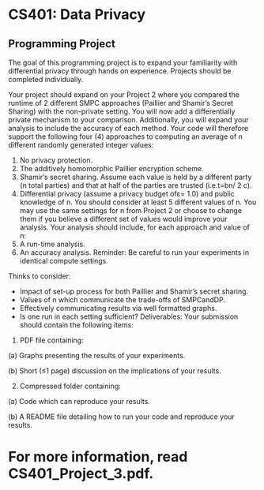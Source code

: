# CS401: Data Privacy

## Programming Project 

The goal of this programming project is to expand your familiarity with differential privacy through hands on
experience. Projects should be completed individually.

Your project should expand on your Project 2 where you compared the runtime of 2 different SMPC approaches
(Paillier and Shamir’s Secret Sharing) with the non-private setting. You will now add a differentially private
mechanism to your comparison. Additionally, you will expand your analysis to include the accuracy of each
method. Your code will therefore support the following four (4) approaches to computing an average of n
different randomly generated integer values:

1. No privacy protection.
2. The additively homomorphic Paillier encryption scheme.
3. Shamir’s secret sharing. Assume each value is held by a different party (n total parties) and that at half
    of the parties are trusted (i.e.t=bn/ 2 c).
4. Differential privacy (assume a privacy budget ofε= 1.0) and public knowledge of n.
You should consider at least 5 different values of n. You may use the same settings for n from Project 2 or
choose to change them if you believe a different set of values would improve your analysis. Your analysis should
include, for each approach and value of n:
1. A run-time analysis.
2. An accuracy analysis.
Reminder: Be careful to run your experiments in identical compute settings.

Thinks to consider:

- Impact of set-up process for both Paillier and Shamir’s secret sharing.
- Values of n which communicate the trade-offs of SMPCandDP.
- Effectively communicating results via well formatted graphs.
- Is one run in each setting sufficient?
Deliverables: Your submission should contain the following items:
1. PDF file containing:

(a) Graphs presenting the results of your experiments.

(b) Short (≤1 page) discussion on the implications of your results.

2. Compressed folder containing:

(a) Code which can reproduce your results.

(b) A README file detailing how to run your code and reproduce your results.


# For more information, read CS401_Project_3.pdf.
